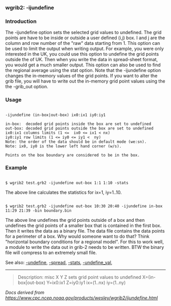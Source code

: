
### wgrib2: -ijundefine



### Introduction



The -ijundefine option sets the 
selected grid values to undefined. The grid points are have to be 
inside or outside a user defined (i,j) box. I and j are the column 
and row number of the "raw" data starting from 1. This option can be 
used to limit the output when writing output. 
For example, you were only interested in the UK, you could use this 
option to undefine the grid points outside the of UK. Then when you write 
the data in spread-sheet format, you would get a much smaller output. 
This option can also be used to find the regional average using the 
stat option. Note that the
-ijundefine option changes the in-memory values
of the grid points. If you want to alter the grib file, you will
have to write out the in-memory grid point values using the
the -grib\_out option.



### Usage




```

-ijundefine (in-box|out-box) ix0:ix1 iy0:iy1

in-box:  decoded grid points inside the box are set to undefined
out-box: decoded grid points outside the box are set to undefined
ix0:ix1 columns limits (1 <=  ix0 <= ix1 < nx)
iy0:iy1 row limits (1 <= iy0 <= iy1 <  ny)
Note: the order of the data should be in default mode (we:sn).
Note: ix0, iy0 is the lower left hand corner (w/s).

Points on the box boundary are considered to be in the box.

```

### Example




```

$ wgrib2 test.grb2 -ijundefine out-box 1:1 1:10 -stats

```


The above line calculates the statistics for ix=1, iy=1..10.


```

$ wgrib2 test.grb2 -ijundefine out-box 10:30 20:40 -ijundefine in-box 11:29 21:39 -bin boundary.bin

```


The above line undefines the grid points outside of a box and then undefines the grid points of a smaller
box that is contained in the first box. Then it writes the data as a binary file. The data file contains
the data points for a perimeter of a box. Why would someone want to do that? Think "horizontal boundary
conditions for a regional model". For this to work well, a module to write the data out in grib-2 needs
to be written. BTW the binary file will compress to an extremely small file.


See also: 
[-undefine](./undefine.html), 
[-spread](./spread.html), 
[-stats](./stats.html), 
[-undefine\_val](./undefine_val.html), 










----

>Description: misc  X Y Z  sets grid point values to undefined X=(in-box|out-box) Y=ix0:ix1 Z=iy0:iy1 ix=(1..nx) iy=(1..ny)

_Docs derived from <https://www.cpc.ncep.noaa.gov/products/wesley/wgrib2/ijundefine.html>_